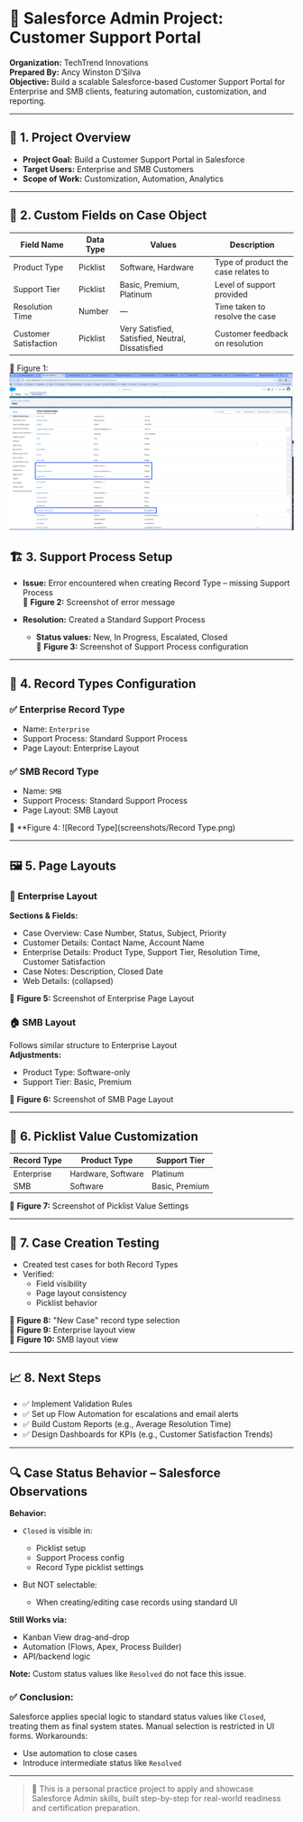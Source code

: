 # 🧾 Salesforce Admin Project: Customer Support Portal

**Organization:** TechTrend Innovations  
**Prepared By:** Ancy Winston D’Silva  
**Objective:** Build a scalable Salesforce-based Customer Support Portal for Enterprise and SMB clients, featuring automation, customization, and reporting.

---

## 🧩 1. Project Overview

- **Project Goal:** Build a Customer Support Portal in Salesforce
- **Target Users:** Enterprise and SMB Customers
- **Scope of Work:** Customization, Automation, Analytics

---

## 🔧 2. Custom Fields on Case Object

| Field Name            | Data Type | Values                                           | Description                         |
| --------------------- | --------- | ------------------------------------------------ | ----------------------------------- |
| Product Type          | Picklist  | Software, Hardware                               | Type of product the case relates to |
| Support Tier          | Picklist  | Basic, Premium, Platinum                         | Level of support provided           |
| Resolution Time       | Number    | —                                                | Time taken to resolve the case      |
| Customer Satisfaction | Picklist  | Very Satisfied, Satisfied, Neutral, Dissatisfied | Customer feedback on resolution     |

📸 Figure 1:![Case Object](screenshots/Objects.png)


## 🏗️ 3. Support Process Setup

- **Issue:** Error encountered when creating Record Type – missing Support Process  
  📸 **Figure 2:** Screenshot of error message

- **Resolution:** Created a Standard Support Process

  - **Status values:** New, In Progress, Escalated, Closed  
    📸 **Figure 3:** Screenshot of Support Process configuration

---

## 🧾 4. Record Types Configuration

### ✅ Enterprise Record Type

- Name: `Enterprise`
- Support Process: Standard Support Process
- Page Layout: Enterprise Layout

### ✅ SMB Record Type

- Name: `SMB`
- Support Process: Standard Support Process
- Page Layout: SMB Layout

📸 **Figure 4: ![Record Type](screenshots/Record Type.png)

---

## 🖼️ 5. Page Layouts

### 🏢 Enterprise Layout

**Sections & Fields:**

- Case Overview: Case Number, Status, Subject, Priority
- Customer Details: Contact Name, Account Name
- Enterprise Details: Product Type, Support Tier, Resolution Time, Customer Satisfaction
- Case Notes: Description, Closed Date
- Web Details: (collapsed)

📸 **Figure 5:** Screenshot of Enterprise Page Layout

### 🏠 SMB Layout

Follows similar structure to Enterprise Layout  
**Adjustments:**

- Product Type: Software-only
- Support Tier: Basic, Premium

📸 **Figure 6:** Screenshot of SMB Page Layout

---

## 🔁 6. Picklist Value Customization

| Record Type | Product Type       | Support Tier   |
| ----------- | ------------------ | -------------- |
| Enterprise  | Hardware, Software | Platinum       |
| SMB         | Software           | Basic, Premium |

📸 **Figure 7:** Screenshot of Picklist Value Settings

---

## 🧪 7. Case Creation Testing

- Created test cases for both Record Types
- Verified:
  - Field visibility
  - Page layout consistency
  - Picklist behavior

📸 **Figure 8:** "New Case" record type selection  
📸 **Figure 9:** Enterprise layout view  
📸 **Figure 10:** SMB layout view

---

## 📈 8. Next Steps

- ✅ Implement Validation Rules
- ✅ Set up Flow Automation for escalations and email alerts
- ✅ Build Custom Reports (e.g., Average Resolution Time)
- ✅ Design Dashboards for KPIs (e.g., Customer Satisfaction Trends)

---

## 🔍 Case Status Behavior – Salesforce Observations

**Behavior:**

- `Closed` is visible in:

  - Picklist setup
  - Support Process config
  - Record Type picklist settings

- But NOT selectable:
  - When creating/editing case records using standard UI

**Still Works via:**

- Kanban View drag-and-drop
- Automation (Flows, Apex, Process Builder)
- API/backend logic

**Note:** Custom status values like `Resolved` do not face this issue.

### ✅ Conclusion:

Salesforce applies special logic to standard status values like `Closed`, treating them as final system states. Manual selection is restricted in UI forms. Workarounds:

- Use automation to close cases
- Introduce intermediate status like `Resolved`

---

> 📌 This is a personal practice project to apply and showcase Salesforce Admin skills, built step-by-step for real-world readiness and certification preparation.
